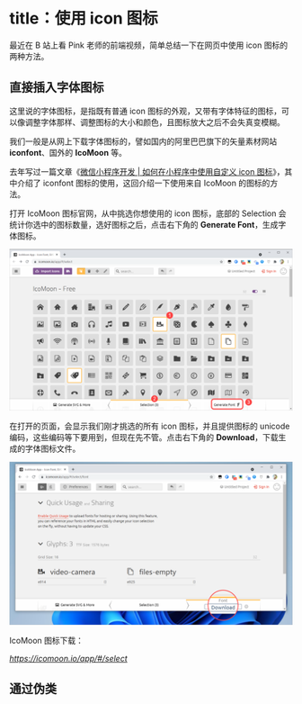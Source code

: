 # title：使用 icon 图标



最近在 B 站上看 Pink 老师的前端视频，简单总结一下在网页中使用 icon 图标的两种方法。   



## 直接插入字体图标



这里说的字体图标，是指既有普通 icon 图标的外观，又带有字体特征的图标，可以像调整字体那样、调整图标的大小和颜色，且图标放大之后不会失真变模糊。  



我们一般是从网上下载字体图标的，譬如国内的阿里巴巴旗下的矢量素材网站 **iconfont**、国外的 **IcoMoon** 等。 

去年写过一篇文章《[微信小程序开发 | 如何在小程序中使用自定义 icon 图标](https://mp.weixin.qq.com/s/yxQ4Rrx8r9An2dqreTkndA)》，其中介绍了 iconfont 图标的使用，这回介绍一下使用来自 IcoMoon 的图标的方法。  

打开 IcoMoon 图标官网，从中挑选你想使用的 icon 图标，底部的 Selection 会统计你选中的图标数量，选好图标之后，点击右下角的 **Generate Font**，生成字体图标。  

![1631932008295](../assets/使用图标/1631932008295.png)

在打开的页面，会显示我们刚才挑选的所有 icon 图标，并且提供图标的 unicode 编码，这些编码等下要用到，但现在先不管。点击右下角的 **Download**，下载生成的字体图标文件。  

![1631932359827](../assets/使用图标/1631932359827.png)



IcoMoon 图标下载：

*https://icomoon.io/app/#/select*















## 通过伪类

